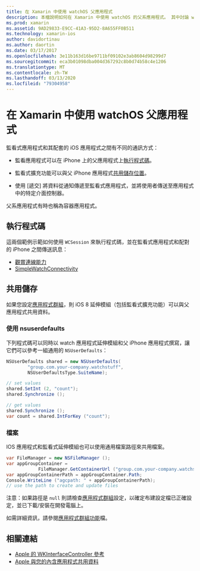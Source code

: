 ```yaml
---
title: 在 Xamarin 中使用 watchOS 父應用程式
description: 本檔說明如何在 Xamarin 中使用 watchOS 的父系應用程式。 其中討論 watchOS 應用程式延伸模組、iOS 應用程式、共用儲存體等。
ms.prod: xamarin
ms.assetid: 9AD29833-E9CC-41A3-95D2-8A655FF0B511
ms.technology: xamarin-ios
author: davidortinau
ms.author: daortin
ms.date: 03/17/2017
ms.openlocfilehash: 3e11b163d16be9711bf09102e3ab8604d98299d7
ms.sourcegitcommit: eca3b01098dba004d367292c8b0d74b58c4e1206
ms.translationtype: MT
ms.contentlocale: zh-TW
ms.lasthandoff: 03/13/2020
ms.locfileid: "79304958"
---
```

# <a name="working-with-the-watchos-parent-application-in-xamarin"></a>在 Xamarin 中使用 watchOS 父應用程式

監看式應用程式和其配套的 iOS 應用程式之間有不同的通訊方式：

- 監看應用程式可以在 iPhone 上的父應用程式上[執行程式碼](#run-code)。

- 監看式擴充功能可以與父 iPhone 應用程式[共用儲存位置](#shared-storage)。

- 使用 [遞交] 將資料從通知傳遞至監看式應用程式，並將使用者傳送至應用程式中的特定介面控制器。

父系應用程式有時也稱為容器應用程式。

## <a name="run-code"></a>執行程式碼

這兩個範例示範如何使用 `WCSession` 來執行程式碼，並在監看式應用程式和配對的 iPhone 之間傳送訊息：

- [觀賞連線能力](https://docs.microsoft.com/samples/xamarin/ios-samples/watchos-watchconnectivity/)
- [SimpleWatchConnectivity](https://docs.microsoft.com/samples/xamarin/ios-samples/watchos-simplewatchconnectivity/) 

## <a name="shared-storage"></a>共用儲存

如果您設定[應用程式群組](~/ios/watchos/app-fundamentals/app-groups.md)，則 iOS 8 延伸模組（包括監看式擴充功能）可以與父應用程式共用資料。

### <a name="nsuserdefaults"></a>使用 nsuserdefaults

下列程式碼可以同時以 watch 應用程式延伸模組和父 iPhone 應用程式撰寫，讓它們可以參考一組通用的 `NSUserDefaults`：

```csharp
NSUserDefaults shared = new NSUserDefaults(
        "group.com.your-company.watchstuff",
        NSUserDefaultsType.SuiteName);

// set values
shared.SetInt (2, "count");
shared.Synchronize ();

// get values
shared.Synchronize ();
var count = shared.IntForKey ("count");
```

<a name="files" />

### <a name="files"></a>檔案

IOS 應用程式和監看式延伸模組也可以使用通用檔案路徑來共用檔案。

```csharp
var FileManager = new NSFileManager ();
var appGroupContainer =
            FileManager.GetContainerUrl ("group.com.your-company.watchstuff");
var appGroupContainerPath = appGroupContainer.Path;
Console.WriteLine ("agcpath: " + appGroupContainerPath);
// use the path to create and update files
```

注意：如果路徑是 `null` 則請檢查[應用程式群組](~/ios/watchos/app-fundamentals/app-groups.md)設定，以確定布建設定檔已正確設定，並已下載/安裝在開發電腦上。

如需詳細資訊，請參閱[應用程式群組功能](~/ios/deploy-test/provisioning/capabilities/app-groups-capabilities.md)檔。

## <a name="related-links"></a>相關連結

- [Apple 的 WKInterfaceController 參考](https://developer.apple.com/library/prerelease/ios/documentation/WatchKit/Reference/WKInterfaceController_class/index.html#//apple_ref/occ/clm/WKInterfaceController/openParentApplication:reply:)
- [Apple 與您的內含應用程式共用資料](https://developer.apple.com/library/ios/documentation/General/Conceptual/ExtensibilityPG/ExtensionScenarios.html)
